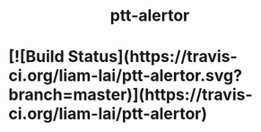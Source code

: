 <h1 style="text-align:center">ptt-alertor<h1>
[![Build Status](https://travis-ci.org/liam-lai/ptt-alertor.svg?branch=master)](https://travis-ci.org/liam-lai/ptt-alertor) 

